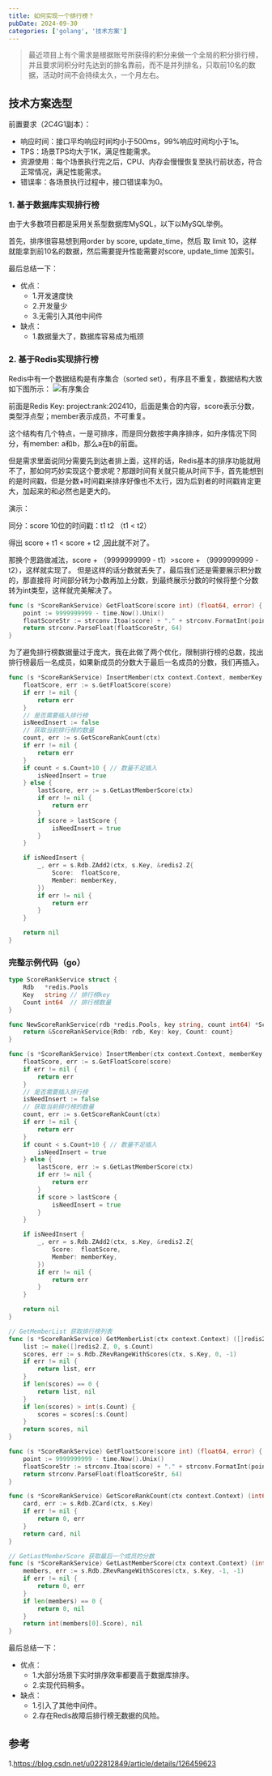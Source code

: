 ```yaml
---
title: 如何实现一个排行榜？
pubDate: 2024-09-30
categories: ['golang', '技术方案']
---
```


> 最近项目上有个需求是根据账号所获得的积分来做一个全局的积分排行榜，并且要求同积分时先达到的排名靠前，而不是并列排名，只取前10名的数据，活动时间不会持续太久，一个月左右。

## 技术方案选型
前置要求（2C4G1副本）：
- 响应时间：接口平均响应时间均小于500ms，99%响应时间均小于1s。
- TPS：场景TPS均大于1K，满足性能需求。
- 资源使用：每个场景执行完之后，CPU、内存会慢慢恢复至执行前状态，符合正常情况，满足性能需求。
- 错误率：各场景执行过程中，接口错误率为0。

### 1. 基于数据库实现排行榜

由于大多数项目都是采用关系型数据库MySQL，以下以MySQL举例。

首先，排序很容易想到用order by score, update_time，然后
取 limit 10，这样就能拿到前10名的数据，然后需要提升性能需要对score, update_time 加索引。

最后总结一下：
- 优点：
	- 1.开发速度快
    - 2.开发量少
    - 3.无需引入其他中间件
- 缺点：
    - 1.数据量大了，数据库容易成为瓶颈


### 2. 基于Redis实现排行榜

Redis中有一个数据结构是有序集合（sorted set），有序且不重复，数据结构大致如下图所示：
![有序集合](/1f85c32db0bb35a0f3e9dcd56c8c0540.png)

前面是Redis Key: project:rank:202410，后面是集合的内容，score表示分数，类型浮点型；member表示成员，不可重复。

这个结构有几个特点，一是可排序，而是同分数按字典序排序，如升序情况下同分，有member: a和b，那么a在b的前面。

但是需求里面说同分需要先到达者排上面，这样的话，Redis基本的排序功能就用不了，那如何巧妙实现这个要求呢？那跟时间有关就只能从时间下手，首先能想到的是时间戳，但是分数+时间戳来排序好像也不太行，因为后到者的时间戳肯定更大，加起来的和必然也是更大的。

演示：

同分：score   10位的时间戳：t1 t2 （t1 < t2）

得出 score + t1 < score + t2 ,因此就不对了。

那换个思路做减法，score + （9999999999 - t1）>score + （9999999999 - t2），这样就实现了。 但是这样的话分数就丢失了，最后我们还是需要展示积分数的，那直接将 时间部分转为小数再加上分数，到最终展示分数的时候将整个分数转为int类型，这样就完美解决了。

```go
func (s *ScoreRankService) GetFloatScore(score int) (float64, error) {
	point := 9999999999 - time.Now().Unix()
	floatScoreStr := strconv.Itoa(score) + "." + strconv.FormatInt(point, 10)
	return strconv.ParseFloat(floatScoreStr, 64)
}
```

为了避免排行榜数据量过于庞大，我在此做了两个优化，限制排行榜的总数，找出排行榜最后一名成员，如果新成员的分数大于最后一名成员的分数，我们再插入。

```go
func (s *ScoreRankService) InsertMember(ctx context.Context, memberKey string, score int) error {
	floatScore, err := s.GetFloatScore(score)
	if err != nil {
		return err
	}
	// 是否需要插入排行榜
	isNeedInsert := false
	// 获取当前排行榜的数量
	count, err := s.GetScoreRankCount(ctx)
	if err != nil {
		return err
	}
	if count < s.Count+10 { // 数量不足插入
		isNeedInsert = true
	} else {
		lastScore, err := s.GetLastMemberScore(ctx)
		if err != nil {
			return err
		}
		if score > lastScore {
			isNeedInsert = true
		}
	}

	if isNeedInsert {
		_, err = s.Rdb.ZAdd2(ctx, s.Key, &redis2.Z{
			Score:  floatScore,
			Member: memberKey,
		})
		if err != nil {
			return err
		}
	}

	return nil
}
```

### 完整示例代码（go）
```go
type ScoreRankService struct {
	Rdb   *redis.Pools
	Key   string // 排行榜key
	Count int64  // 排行榜数量
}

func NewScoreRankService(rdb *redis.Pools, key string, count int64) *ScoreRankService {
	return &ScoreRankService{Rdb: rdb, Key: key, Count: count}
}

func (s *ScoreRankService) InsertMember(ctx context.Context, memberKey string, score int) error {
	floatScore, err := s.GetFloatScore(score)
	if err != nil {
		return err
	}
	// 是否需要插入排行榜
	isNeedInsert := false
	// 获取当前排行榜的数量
	count, err := s.GetScoreRankCount(ctx)
	if err != nil {
		return err
	}
	if count < s.Count+10 { // 数量不足插入
		isNeedInsert = true
	} else {
		lastScore, err := s.GetLastMemberScore(ctx)
		if err != nil {
			return err
		}
		if score > lastScore {
			isNeedInsert = true
		}
	}

	if isNeedInsert {
		_, err = s.Rdb.ZAdd2(ctx, s.Key, &redis2.Z{
			Score:  floatScore,
			Member: memberKey,
		})
		if err != nil {
			return err
		}
	}

	return nil
}

// GetMemberList 获取排行榜列表
func (s *ScoreRankService) GetMemberList(ctx context.Context) ([]redis2.Z, error) {
	list := make([]redis2.Z, 0, s.Count)
	scores, err := s.Rdb.ZRevRangeWithScores(ctx, s.Key, 0, -1)
	if err != nil {
		return list, err
	}
	if len(scores) == 0 {
		return list, nil
	}
	if len(scores) > int(s.Count) {
		scores = scores[:s.Count]
	}
	return scores, nil
}

func (s *ScoreRankService) GetFloatScore(score int) (float64, error) {
	point := 9999999999 - time.Now().Unix()
	floatScoreStr := strconv.Itoa(score) + "." + strconv.FormatInt(point, 10)
	return strconv.ParseFloat(floatScoreStr, 64)
}

func (s *ScoreRankService) GetScoreRankCount(ctx context.Context) (int64, error) {
	card, err := s.Rdb.ZCard(ctx, s.Key)
	if err != nil {
		return 0, err
	}
	return card, nil
}

// GetLastMemberScore 获取最后一个成员的分数
func (s *ScoreRankService) GetLastMemberScore(ctx context.Context) (int, error) {
	members, err := s.Rdb.ZRevRangeWithScores(ctx, s.Key, -1, -1)
	if err != nil {
		return 0, err
	}
	if len(members) == 0 {
		return 0, nil
	}
	return int(members[0].Score), nil
}
```

最后总结一下：
- 优点：
	- 1.大部分场景下实时排序效率都要高于数据库排序。
    - 2.实现代码稍多。
- 缺点：
    - 1.引入了其他中间件。
    - 2.存在Redis故障后排行榜无数据的风险。

## 参考

1.https://blog.csdn.net/u022812849/article/details/126459623


